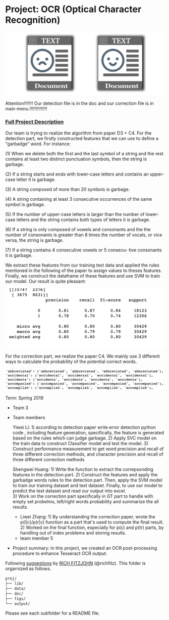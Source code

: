 # Project: OCR (Optical Character Recognition) 

![image](figs/intro.png)

Attention!!!!!!! Our detection file is in the doc and our correction file is in main menu.!!!!!!!!!!!!!!




### [Full Project Description](doc/project4_desc.md)
Our team is trying to realize the algorithm from paper D3 + C4. 
For the detection part, we firstly constructed features that we can use to define a "garbadge" word. For instance: 

(1) When we delete both the first and the last symbol of a string and the rest contains at least two distinct punctuation symbols, then the string is garbage.

(2) If a string starts and ends with lower-case letters and contains an upper-case letter it is garbage.

(3) A string composed of more than 20 symbols is garbage. 

(4) A string containing at least 3 consecutive occurrences of the same symbol is garbage.

(5) If the number of upper-case letters is larger than the number of lower-case letters and the string contains both types of letters it is garbage.

(6) If a string is only composed of vowels and consonants and the the number of consonants is greater than 8 times the number of vocals, or vice versa, the string is garbage.

(7) If a string contains 4 consecutive vowels or 5 consecu- tive consonants it is garbage.

We extract these features from our training text data and applied the rules mentioned in the following of the paper to assign values to theses features. Finally, we construct the dataframe of these features and use SVM to train our model. 
Our result is quite pleasant: 

![image](figs/de.jpeg)


For the correction part, we realize the paper C4. We mainly use 3 different ways to calculate the probability of the potential correct words. 

![image](figs/cor.jpg)




Term: Spring 2019

+ Team 3
+ Team members

	Yiwei Li: 1) according to detection paper write error detection python code , including feature generation, specifically, the feature is generated based on the rules which can judge garbage.
	          2) Apply SVC model on the train data to construct Classifier model and test the model. 
		  3) Construct performance measurement to get word precision and recall of three different correction methods, and character precision and recall of three different correction methods
	
	Shengwei Huang: 1) Write the function to extract the correpsonding features in the detection part.
	                2) Construct the features and apply the garbadge words rules to the detection part. Then, apply the SVM model 
			     to train our training dataset and test dataset. Finally, to use our model to predict the test dataset and                                  read our output into excel.   
	                3) Work on the correction part specifically in GT part to handle with empty set probelms, left/right words                                    probability and summarize the all results. 
			
			
        
	+ Liwei Zhang: 1) By understanding the correction paper, wrote the p(l|c)/p(r|c) function as a part that's used to compute the final result. 2) Worked on the final function, especially for p(c) and p(tr) parts, by handling out of index problems and storing results.
	+ team member 5

+ Project summary: In this project, we created an OCR post-processing procedure to enhance Tesseract OCR output. 
	


Following [suggestions](http://nicercode.github.io/blog/2013-04-05-projects/) by [RICH FITZJOHN](http://nicercode.github.io/about/#Team) (@richfitz). This folder is orgarnized as follows.

```
proj/
├── lib/
├── data/
├── doc/
├── figs/
└── output/
```

Please see each subfolder for a README file.
